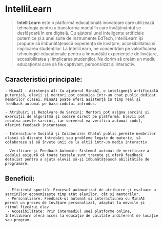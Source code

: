# IntelliLearn
> **IntelliLearn** este o platformă educațională inovatoare care utilizează tehnologia pentru a transforma modul în care învățământul se desfășoară în era digitală. Cu ajutorul unei inteligențe artificiale puternice și a unei suite de instrumente EdTech, IntelliLearn își propune să îmbunătățească experiența de învățare, accesibilitatea și implicarea studenților.
> La IntelliLearn, ne concentrăm pe valorificarea tehnologiei educaționale pentru a îmbunătăți experiențele de învățare, accesibilitatea și implicarea studenților. Ne dorim să creăm un mediu educațional care să fie captivant, personalizat și interactiv.
## Caracteristici principale:

    - MinaAI - Asistența AI: Cu ajutorul MinaAI, o inteligență artificială puternică, elevii și mentori pot comunica într-un chat public dedicat membrilor clasei. MinaAI poate oferi asistență în timp real și feedback automat pe baza codului introdus.

    - Atribuiri și Rezolvare de Sarcini: Mentori pot asigna sarcini și exerciții de algoritmă și codare direct pe platformă. Elevii pot rezolva aceste sarcini, iar serverul va verifica automat codul, oferind feedback instantaneu.

    - Interacțiune Socială și Colaborare: Chatul public permite membrilor clasei să discute întrebări sau probleme legate de materie, să colaboreze și să învețe unii de la alții într-un mediu interactiv.

    - Verificare și Feedback Automat: Sistemul automat de verificare a codului asigură că toate testele sunt trecute și oferă feedback detaliat pentru a ajuta elevii să-și îmbunătățească abilitățile de programare.
    
 ## Beneficii:

     - Eficiență sporită: Procesul automatizat de atribuire și evaluare a sarcinilor economisește timp atât elevilor, cât și mentorilor.
     - Personalizare: Feedback-ul automat și interacțiunea cu MinaAI permit un proces de învățare personalizat, adaptat la nevoile și ritmul fiecărui elev.
     - Accesibilitate: Prin intermediul unei platforme online, IntelliLearn oferă acces la educație de calitate indiferent de locație sau program.

